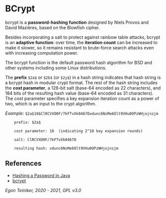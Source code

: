 # BCrypt 

bcrypt is a **password-hashing function** designed by Niels Provos and 
David Mazières, based on the Blowfish cipher.

Besides incorporating a salt to protect against rainbow table attacks, bcrypt 
is an **adaptive function**: over time, the **iteration count** can be increased to make 
it slower, so it remains resistant to brute-force search attacks even with 
increasing computation power.

The bcrypt function is the default password hash algorithm for BSD and other 
systems including some Linux distributions.

The **prefix** `$2a$` or `$2b$` (or `$2y$`) in a hash string indicates that hash string 
is a bcrypt hash in modular crypt format.
The rest of the hash string includes the **cost parameter**, a 128-bit salt (base-64 
encoded as 22 characters), and 184 bits of the resulting hash value (base-64 encoded 
as 31 characters). 
The cost parameter specifies a key expansion iteration count as a power of two, which 
is an input to the crypt algorithm.

_Example_: `$2a$10$ClRCVXO0F/7kFTvXk0467Oxdunc6NsMe6Olt9VHu0OPzWHjojnzjm`
```
	prefix: $2a$

	cost parameter: 10  (indicating 2^10 key expansion rounds)

	salt: ClRCVXO0F/7kFTvXk0467O

	resulting hash: xdunc6NsMe6Olt9VHu0OPzWHjojnzjm
```
## References
* [Hashing a Password in Java](https://www.baeldung.com/java-password-hashing)
* [bcrypt](https://en.wikipedia.org/wiki/Bcrypt)

*Egon Teiniker, 2020 - 2021, GPL v3.0* 